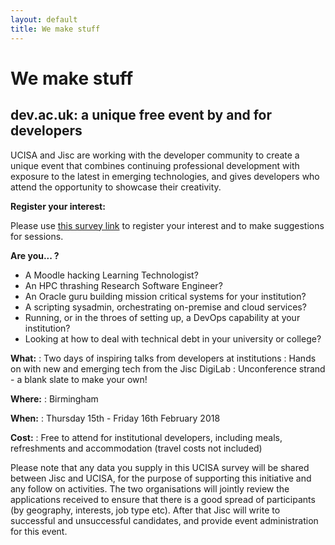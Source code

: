 ```yaml
---
layout: default
title: We make stuff
---
```

# We make stuff
## dev.ac.uk: a unique free event by and for developers

UCISA and Jisc are working with the developer community to create a unique event that combines continuing professional development with exposure to the latest in emerging technologies, and gives developers who attend the opportunity to showcase their creativity.
 
__Register your interest:__

Please use <a href="https://survey.vovici.com/se/31A1841621F17639">this survey link</a> to register your interest and to make suggestions for sessions.

__Are you... ?__
 * A Moodle hacking Learning Technologist?
 * An HPC thrashing Research Software Engineer?
 * An Oracle guru building mission critical systems for your institution?
 * A scripting sysadmin, orchestrating on-premise and cloud services?
 * Running, or in the throes of setting up, a DevOps capability at your institution?
 * Looking at how to deal with technical debt in your university or college?

__What:__
: Two days of inspiring talks from developers at institutions
: Hands on with new and emerging tech from the Jisc DigiLab
: Unconference strand - a blank slate to make your own!

__Where:__
: Birmingham

__When:__
: Thursday 15th - Friday 16th February 2018

__Cost:__
: Free to attend for institutional developers, including meals, refreshments and accommodation (travel costs not included)

Please note that any data you supply in this UCISA survey will be shared between Jisc and UCISA, for the purpose of supporting this initiative and any follow on activities.    The two organisations will jointly review the applications received to ensure that there is a good spread of participants (by geography, interests, job type etc).  After that Jisc will write to successful and unsuccessful candidates, and provide event administration for this event.

